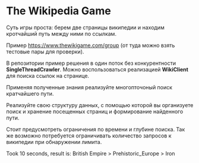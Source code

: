 # The Wikipedia Game
Суть игры проста: берем две страницы википедии и находим кротчайший путь между ними по ссылкам.

Пример https://www.thewikigame.com/group (от туда можно взять тестовые пары для проверки).

В репозитории пример решения в один поток без конкурентности **SingleThreadCrawler**. Можно воспользоваться реализацией **WikiClient** для поиска ссылок на странице.

Применяя полученные знания реализуйте многопточоный поиск кратчайшего пути.

Реализуйте свою структуру данных, с помощью которой вы организуете поиск и хранение посещенных страниц и формирование найденного пути.

Стоит предусмотреть ограничения по времени и глубине поиска. Так же возможно потребуется ограничивать количество запросов к википедии при обнаружении лимита.


Took 10 seconds, result is: British Empire > Prehistoric_Europe > Iron